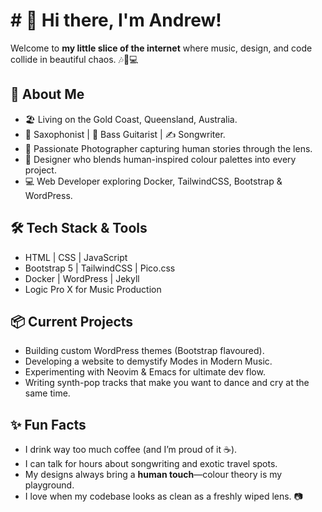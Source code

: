 # # 👋 Hi there, I'm Andrew! 

Welcome to **my little slice of the internet** where music, design, and code collide in beautiful chaos. 🎶🎨💻

## 🎸 About Me
- 🏖️ Living on the Gold Coast, Queensland, Australia.
- 🎷 Saxophonist | 🎸 Bass Guitarist | ✍️ Songwriter.
- 📸 Passionate Photographer capturing human stories through the lens.
- 🎨 Designer who blends human-inspired colour palettes into every project.
- 💻 Web Developer exploring Docker, TailwindCSS, Bootstrap & WordPress.

## 🛠️ Tech Stack & Tools
- HTML | CSS | JavaScript
- Bootstrap 5 | TailwindCSS | Pico.css
- Docker | WordPress | Jekyll
- Logic Pro X for Music Production

## 📦 Current Projects
- Building custom WordPress themes (Bootstrap flavoured).
- Developing a website to demystify Modes in Modern Music.
- Experimenting with Neovim & Emacs for ultimate dev flow.
- Writing synth-pop tracks that make you want to dance and cry at the same time.

## ✨ Fun Facts
- I drink way too much coffee (and I’m proud of it ☕).
- I can talk for hours about songwriting and exotic travel spots.
- My designs always bring a **human touch**—colour theory is my playground.
- I love when my codebase looks as clean as a freshly wiped lens. 📷
